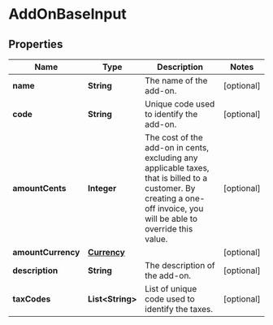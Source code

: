 

# AddOnBaseInput


## Properties

| Name | Type | Description | Notes |
|------------ | ------------- | ------------- | -------------|
|**name** | **String** | The name of the add-on. |  [optional] |
|**code** | **String** | Unique code used to identify the add-on. |  [optional] |
|**amountCents** | **Integer** | The cost of the add-on in cents, excluding any applicable taxes, that is billed to a customer. By creating a one-off invoice, you will be able to override this value. |  [optional] |
|**amountCurrency** | [**Currency**](Currency.md) |  |  [optional] |
|**description** | **String** | The description of the add-on. |  [optional] |
|**taxCodes** | **List&lt;String&gt;** | List of unique code used to identify the taxes. |  [optional] |



